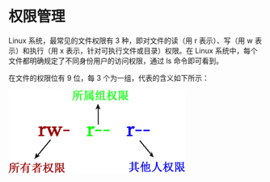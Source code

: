 # 权限管理

Linux 系统，最常见的文件权限有 3 种，即对文件的读（用 r 表示）、写（用 w 表示）和执行（用 x 表示，针对可执行文件或目录）权限。在 Linux 系统中，每个文件都明确规定了不同身份用户的访问权限，通过 ls 命令即可看到。

在文件的权限位有 9 位，每 3 个为一组，代表的含义如下所示：

![](images/README-20210522144251.png)